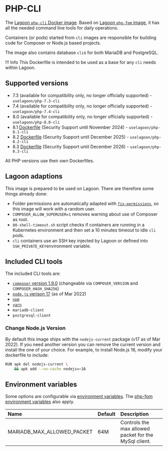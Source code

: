 # PHP-CLI

The [Lagoon `php-cli` Docker image](https://github.com/uselagoon/lagoon-images/blob/main/images/php-cli). Based on [Lagoon `php-fpm` image](./php-fpm.md), it has all the needed command line tools for daily operations.

Containers \(or pods\) started from `cli` images are responsible for building code for Composer or Node.js based projects.

The image also contains database `cli`s for both MariaDB and PostgreSQL.

!!! Info
    This Dockerfile is intended to be used as a base for any `cli` needs within Lagoon.

## Supported versions

* 7.3 \(available for compatibility only, no longer officially supported\) - `uselagoon/php-7.3-cli`
* 7.4 \(available for compatibility only, no longer officially supported\) - `uselagoon/php-7.4-cli`
* 8.0 \(available for compatibility only, no longer officially supported\) - `uselagoon/php-8.0-cli`
* 8.1 [Dockerfile](https://github.com/uselagoon/lagoon-images/blob/main/images/php-cli/8.1.Dockerfile) (Security Support until November 2024) - `uselagoon/php-8.1-cli`
* 8.2 [Dockerfile](https://github.com/uselagoon/lagoon-images/blob/main/images/php-cli/8.2.Dockerfile) (Security Support until December 2025) - `uselagoon/php-8.2-cli`
* 8.3 [Dockerfile](https://github.com/uselagoon/lagoon-images/blob/main/images/php-cli/8.3.Dockerfile) (Security Support until December 2026) - `uselagoon/php-8.3-cli`

All PHP versions use their own Dockerfiles.

## Lagoon adaptions

This image is prepared to be used on Lagoon. There are therefore some things already done:

* Folder permissions are automatically adapted with [`fix-permissions`](https://github.com/uselagoon/lagoon-images/blob/main/images/commons/fix-permissions), so this image will work with a random user.
* `COMPOSER_ALLOW_SUPERUSER=1` removes warning about use of Composer as root.
* `80-shell-timeout.sh` script checks if containers are running in a Kubernetes environment and then set a 10 minutes timeout to idle `cli` pods.
* `cli` containers use an SSH key injected by Lagoon or defined into `SSH_PRIVATE_KEY`environment variable.

## Included CLI tools

The included CLI tools are:

* [`composer` version 1.9.0](https://getcomposer.org/) \(changeable via `COMPOSER_VERSION` and `COMPOSER_HASH_SHA256`\)
* [`node.js` verison 17](https://nodejs.org/en/) \(as of Mar 2022\)
* [`npm`](https://www.npmjs.com/)
* [`yarn`](https://yarnpkg.com/lang/en/)
* `mariadb-client`
* `postgresql-client`

### Change Node.js Version

By default this image ships with the `nodejs-current` package \(v17 as of Mar 2022\). If you need another version you can remove the current version and install the one of your choice. For example, to install Node.js 16, modify your dockerfile to include:

```bash title="Update Node.js version"
RUN apk del nodejs-current \
    && apk add --no-cache nodejs=~16
```

## Environment variables

Some options are configurable via [environment
variables](../concepts-advanced/environment-variables.md). The [php-fpm
environment variables](php-fpm.md#environment-variables) also apply.

| Name                       | Default | Description                                           |
| :------------------------- | :------ | :---------------------------------------------------- |
| MARIADB_MAX_ALLOWED_PACKET | 64M     | Controls the max allowed packet for the MySql client. |
